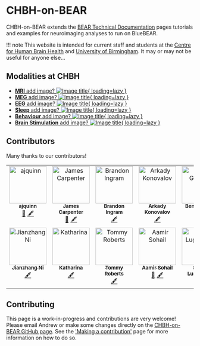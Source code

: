 # CHBH-on-BEAR

CHBH-on-BEAR extends the [BEAR Technical Documentation](https://docs.bear.bham.ac.uk/) pages tutorials and examples for neuroimaging analyses to run on BlueBEAR.

!!! note
    This website is intended for current staff and students at the [Centre for Human Brain Health](https://www.birmingham.ac.uk/research/centre-for-human-brain-health/index.aspx) and [University of Birmingham](https://www.birmingham.ac.uk/index.aspx). It may or may not be useful for anyone else...

## Modalities at CHBH

<div class="grid cards" markdown>

- <a href="mri" class="card">__MRI__ add image? ![Image title](https://dummyimage.com/600x400/){ loading=lazy }</a>
- <a href="meg" class="card">__MEG__ add image? ![Image title](https://dummyimage.com/600x400/){ loading=lazy }</a>
- <a href="eeg" class="card">__EEG__ add image? ![Image title](https://dummyimage.com/600x400/){ loading=lazy }</a>
- <a href="sleep" class="card">__Sleep__ add image? ![Image title](https://dummyimage.com/600x400/){ loading=lazy }</a>
- <a href="behaviour" class="card">__Behaviour__ add image? ![Image title](https://dummyimage.com/600x400/){ loading=lazy }</a>
- <a href="brainstim" class="card">__Brain Stimulation__ add image? ![Image title](https://dummyimage.com/600x400/){ loading=lazy }</a>

</div>

## Contributors

Many thanks to our contributors!

<!-- ALL-CONTRIBUTORS-LIST:START - Do not remove or modify this section -->
<!-- prettier-ignore-start -->
<!-- markdownlint-disable -->
<table>
  <tbody>
    <tr>
      <td align="center" valign="top" width="14.28%"><a href="https://gitlab.com/ajquinn"><img src="https://avatars.githubusercontent.com/u/13739055?v=4?s=100" width="100px;" alt="ajquinn"/><br /><sub><b>ajquinn</b></sub></a><br /><a href="#maintenance-ajquinn" title="Maintenance">🚧</a> <a href="#content-ajquinn" title="Content">🖋</a></td>
      <td align="center" valign="top" width="14.28%"><a href="https://github.com/orbsmiv"><img src="https://avatars.githubusercontent.com/u/19799678?v=4?s=100" width="100px;" alt="James Carpenter"/><br /><sub><b>James Carpenter</b></sub></a><br /><a href="#maintenance-orbsmiv" title="Maintenance">🚧</a> <a href="#content-orbsmiv" title="Content">🖋</a></td>
      <td align="center" valign="top" width="14.28%"><a href="https://github.com/Bingram22"><img src="https://avatars.githubusercontent.com/u/9869628?v=4?s=100" width="100px;" alt="Brandon Ingram"/><br /><sub><b>Brandon Ingram</b></sub></a><br /><a href="#content-Bingram22" title="Content">🖋</a></td>
      <td align="center" valign="top" width="14.28%"><a href="https://sites.google.com/site/arkadykonovalov/"><img src="https://avatars.githubusercontent.com/u/14971990?v=4?s=100" width="100px;" alt="Arkady Konovalov"/><br /><sub><b>Arkady Konovalov</b></sub></a><br /><a href="#content-arkadykonovalov" title="Content">🖋</a></td>
      <td align="center" valign="top" width="14.28%"><a href="https://github.com/benjaminGriffiths"><img src="https://avatars.githubusercontent.com/u/24454976?v=4?s=100" width="100px;" alt="Ben Griffiths"/><br /><sub><b>Ben Griffiths</b></sub></a><br /><a href="#content-benjaminGriffiths" title="Content">🖋</a></td>
      <td align="center" valign="top" width="14.28%"><a href="https://github.com/tghafari"><img src="https://avatars.githubusercontent.com/u/61696572?v=4?s=100" width="100px;" alt="Tara"/><br /><sub><b>Tara</b></sub></a><br /><a href="#content-tghafari" title="Content">🖋</a></td>
      <td align="center" valign="top" width="14.28%"><a href="https://github.com/dagmarfraser"><img src="https://avatars.githubusercontent.com/u/8875773?v=4?s=100" width="100px;" alt="Dagmar S Fraser"/><br /><sub><b>Dagmar S Fraser</b></sub></a><br /><a href="#content-dagmarfraser" title="Content">🖋</a></td>
    </tr>
    <tr>
      <td align="center" valign="top" width="14.28%"><a href="https://github.com/Wetiqe"><img src="https://avatars.githubusercontent.com/u/64966689?v=4?s=100" width="100px;" alt="Jianzhang Ni"/><br /><sub><b>Jianzhang Ni</b></sub></a><br /><a href="#content-Wetiqe" title="Content">🖋</a></td>
      <td align="center" valign="top" width="14.28%"><a href="https://github.com/katduecker"><img src="https://avatars.githubusercontent.com/u/26790195?v=4?s=100" width="100px;" alt="Katharina"/><br /><sub><b>Katharina</b></sub></a><br /><a href="#content-katduecker" title="Content">🖋</a></td>
      <td align="center" valign="top" width="14.28%"><a href="https://github.com/TommyTeapot"><img src="https://avatars.githubusercontent.com/u/189376666?v=4?s=100" width="100px;" alt="Tommy Roberts"/><br /><sub><b>Tommy Roberts</b></sub></a><br /><a href="#content-TommyTeapot" title="Content">🖋</a></td>
      <td align="center" valign="top" width="14.28%"><a href="http://sohaamir.github.io"><img src="https://avatars.githubusercontent.com/u/35841800?v=4?s=100" width="100px;" alt="Aamir Sohail"/><br /><sub><b>Aamir Sohail</b></sub></a><br /><a href="#maintenance-sohaamir" title="Maintenance">🚧</a> <a href="#content-sohaamir" title="Content">🖋</a></td>
      <td align="center" valign="top" width="14.28%"><a href="https://scholar.google.com/citations?user=NL9m-2oAAAAJ&hl=en"><img src="https://avatars.githubusercontent.com/u/134110542?v=4?s=100" width="100px;" alt="Selma Lugtmeijer"/><br /><sub><b>Selma Lugtmeijer</b></sub></a><br /><a href="#content-slugtmeijer" title="Content">🖋</a></td>
      <td align="center" valign="top" width="14.28%"><a href="https://github.com/TomRhysMarshall"><img src="https://avatars.githubusercontent.com/u/28601348?v=4?s=100" width="100px;" alt="TomRhysMarshall"/><br /><sub><b>TomRhysMarshall</b></sub></a><br /><a href="#content-TomRhysMarshall" title="Content">🖋</a></td>
      <td align="center" valign="top" width="14.28%"><a href="https://neurobiography.info"><img src="https://avatars.githubusercontent.com/u/11017354?v=4?s=100" width="100px;" alt="Nicholas Paul Holmes"/><br /><sub><b>Nicholas Paul Holmes</b></sub></a><br /><a href="#content-TheHandLab" title="Content">🖋</a></td>
    </tr>
  </tbody>
</table>

<!-- markdownlint-restore -->
<!-- prettier-ignore-end -->

<!-- ALL-CONTRIBUTORS-LIST:END -->

## Contributing

This page is a work-in-progress and contributions are very welcome! Please email Andrew or make some changes directly on the [CHBH-on-BEAR GitHub page](https://github.com/chbh-opensource/chbh-on-bear). See the ['Making a contribution'](making_a_contribution.md) page for more information on how to do so.
